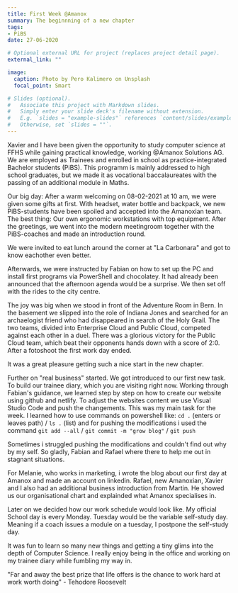 ```yaml
---
title: First Week @Amanox
summary: The beginnning of a new chapter
tags:
- PiBS
date: 27-06-2020

# Optional external URL for project (replaces project detail page).
external_link: ""

image:
  caption: Photo by Pero Kalimero on Unsplash
  focal_point: Smart

# Slides (optional).
#   Associate this project with Markdown slides.
#   Simply enter your slide deck's filename without extension.
#   E.g. `slides = "example-slides"` references `content/slides/example-slides.md`.
#   Otherwise, set `slides = ""`.
---
```

Xavier and I have been given the opportunity to study computer science at FFHS while gaining practical knowledge, working @Amanox Solutions AG. We are employed as Trainees and enrolled in school as practice-integrated Bachelor students (PiBS). This programm is mainly addressed to high school graduates, but we made it as vocational baccalaureates with the passing of an additional module in Maths.

Our big day: After a warm welcoming on 08-02-2021 at 10 am, we were given some gifts at first. With headset, water bottle and backpack, we new PiBS-students have been spoiled and accepted into the Amanoxian team. The best thing: Our own ergonomic workstations with top equipment. After the greetings, we went into the modern meetingroom together with the PiBS-coaches and made an introduction round. 

We were invited to eat lunch around the corner at "La Carbonara" and got to know eachother even better.

Afterwards, we were instructed by Fabian on how to set up the PC and install first programs via PowerShell and chocolatey. It had already been announced that the afternoon agenda would be a surprise. We then set off with the rides to the city centre. 

The joy was big when we stood in front of the Adventure Room in Bern. In the basement we slipped into the role of Indiana Jones and searched for an archaelogist friend who had disappeared in search of the Holy Grail. The two teams, divided into Enterprise Cloud and Public Cloud, competed against each other in a duel. There was a glorious victory for the Public Cloud team, which beat their opponents hands down with a score of 2:0. After a fotoshoot the first work day ended.

It was a great pleasure getting such a nice start in the new chapter.

Further on "real business" started. We got introduced to our first new task. To build our trainee diary, which you are visiting right now. Working through Fabian's guidance, we learned step by step on how to create our website using github and netlify. To adjust the websites content we use Visual Studio Code and push the changements. This was my main task for the week. I learned how to use commands on powershell like: `cd .` (enters or leaves path) / `ls .` (list) and for pushing the modifications i used the command `git add --all` / `git commit -m "grow blog"` / `git push`

Sometimes i struggled pushing the modifications and couldn't find out why by my self. So gladly, Fabian and Rafael where there to help me out in stagnant situations.

For Melanie, who works in marketing, i wrote the blog about our first day at Amanox and made an account on linkedin. Rafael, new Amanoxian, Xavier and I also had an additional business introduction from Martin. He showed us our organisational chart and explainded what Amanox specialises in.

Later on we decided how our work schedule would look like. My official School day is every Monday. Tuesday would be the variable self-study day. Meaning if a coach issues a module on a tuesday, I postpone the self-study day.

It was fun to learn so many new things and getting a tiny glims into the depth of Computer Science. I really enjoy being in the office and working on my trainee diary while fumbling my way in.  

"Far and away the best prize that life offers is the chance to work hard at work worth doing" - Tehodore Roosevelt